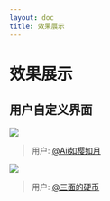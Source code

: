 ```yaml
---
layout: doc
title: 效果展示
---
```


# 效果展示


## 用户自定义界面

![](/assets/Screenshot_20240913_215359.png)
> 用户: [@Aii如樱如月](https://live.bilibili.com/241031)

![](/assets/Screenshot_20240913_220205.png)
> 用户: [@三面的硬币](https://live.bilibili.com/1026846)